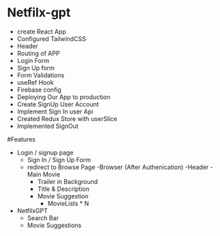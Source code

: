 # Netfilx-gpt
 
- create React App
- Configured TailwindCSS
- Header
- Routing of APP
- Login Form
- Sign Up form
- Form Validations 
- useRef Hook
- Firebase config
- Deploying Our App to production
- Create SignUp User Account
- Implement Sign In user Api
- Created Redux Store with userSlice  
- Implemented SignOut


#Features 
- Login / signup page
    - Sign In / Sign Up Form
    - redirect to Browse Page
-Browser (After Authenication)
    -Header
    -Main Movie
        - Trailer in Background
        - Title & Description
        - Movie Suggestion
            - MovieLists * N 
- NetfilxGPT 
    - Search Bar
    - Movie Suggestions
